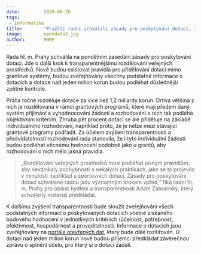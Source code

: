 ```yaml
---
date:         2020-08-26
tags:         
 - informatika
title:        "Pražští radní schválili zásady pro poskytování dotací, rozdělování peněz bude transparentnější"
image: 	      opendata3.jpg
author:       MHMP
---
```


Rada hl. m. Prahy schválila na pondělním zasedání zásady pro poskytování dotací. Jde o další krok k transparentnějšímu rozdělování veřejných prostředků. Nově budou existovat pravidla pro přidělování dotací mimo grantové systémy, budou zveřejňovány všechny podstatné informace o dotacích a dotace nad jeden milion korun budou podléhat důslednější zpětné kontrole.

Praha ročně rozděluje dotace za více než 1,2 miliardy korun. Drtivá většina z nich je rozdělovaná v rámci grantových programů, které mají předem daný systém přijímání a vyhodnocování žádostí a rozhodování o nich tak podléhá objektivním kritériím. Zhruba pět procent dotací se ale přiděluje na základě individuálního rozhodování, například proto, že je nelze mezi stávající grantové programy podřadit. Za účelem zvýšení transparentnosti a předvídatelnosti rozhodování rada stanovila, že i tyto individuální žádosti budou podléhat věcnému hodnocení podobně jako u grantů, aby rozhodování o nich mělo jasná pravidla.

> „Rozdělování veřejných prostředků musí podléhat jasným pravidlům, aby nevznikaly pochybnosti o nekalých praktikách, jako se to projevilo v minulosti například u sportovních dotací. Zásady pro poskytování dotací schválené radou jsou významným krokem vpřed,“ říká radní hl. m. Prahy pro oblast bydlení a transparentnosti Adam Zábranský, který schválený materiál předkládal.

K dalšímu zvýšení transparentnosti bude sloužit zveřejňování všech podstatných informací o poskytovaných dotacích včetně získaného bodového hodnocení v jednotlivých kritériích (účelnost, potřebnost, efektivnost, hospodárnost a proveditelnost). Informace o dotacích jsou zveřejňovány na [portále otevřených dat](https://opendata.praha.eu/dataset?q=granty), který bude dále rozšiřován. U dotací nad jeden milion korun nově budou příjemci předkládat závěrečnou zprávu o splnění účelu, pro který si o dotaci žádali.
